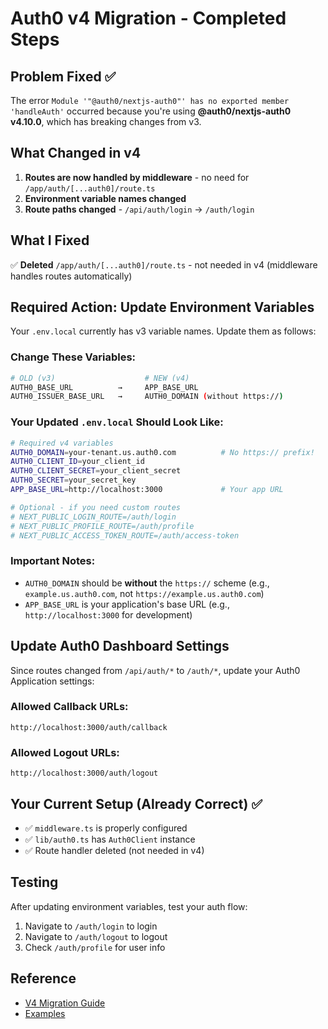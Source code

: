 # Auth0 v4 Migration - Completed Steps

## Problem Fixed ✅
The error `Module '"@auth0/nextjs-auth0"' has no exported member 'handleAuth'` occurred because you're using **@auth0/nextjs-auth0 v4.10.0**, which has breaking changes from v3.

## What Changed in v4
1. **Routes are now handled by middleware** - no need for `/app/auth/[...auth0]/route.ts`
2. **Environment variable names changed**
3. **Route paths changed** - `/api/auth/login` → `/auth/login`

## What I Fixed
✅ **Deleted** `/app/auth/[...auth0]/route.ts` - not needed in v4 (middleware handles routes automatically)

## Required Action: Update Environment Variables

Your `.env.local` currently has v3 variable names. Update them as follows:

### Change These Variables:
```bash
# OLD (v3)                    # NEW (v4)
AUTH0_BASE_URL          →     APP_BASE_URL
AUTH0_ISSUER_BASE_URL   →     AUTH0_DOMAIN (without https://)
```

### Your Updated `.env.local` Should Look Like:
```bash
# Required v4 variables
AUTH0_DOMAIN=your-tenant.us.auth0.com          # No https:// prefix!
AUTH0_CLIENT_ID=your_client_id
AUTH0_CLIENT_SECRET=your_client_secret
AUTH0_SECRET=your_secret_key
APP_BASE_URL=http://localhost:3000             # Your app URL

# Optional - if you need custom routes
# NEXT_PUBLIC_LOGIN_ROUTE=/auth/login
# NEXT_PUBLIC_PROFILE_ROUTE=/auth/profile
# NEXT_PUBLIC_ACCESS_TOKEN_ROUTE=/auth/access-token
```

### Important Notes:
- `AUTH0_DOMAIN` should be **without** the `https://` scheme (e.g., `example.us.auth0.com`, not `https://example.us.auth0.com`)
- `APP_BASE_URL` is your application's base URL (e.g., `http://localhost:3000` for development)

## Update Auth0 Dashboard Settings

Since routes changed from `/api/auth/*` to `/auth/*`, update your Auth0 Application settings:

### Allowed Callback URLs:
```
http://localhost:3000/auth/callback
```

### Allowed Logout URLs:
```
http://localhost:3000/auth/logout
```

## Your Current Setup (Already Correct) ✅
- ✅ `middleware.ts` is properly configured
- ✅ `lib/auth0.ts` has `Auth0Client` instance
- ✅ Route handler deleted (not needed in v4)

## Testing
After updating environment variables, test your auth flow:
1. Navigate to `/auth/login` to login
2. Navigate to `/auth/logout` to logout
3. Check `/auth/profile` for user info

## Reference
- [V4 Migration Guide](https://github.com/auth0/nextjs-auth0/blob/main/V4_MIGRATION_GUIDE.md)
- [Examples](https://github.com/auth0/nextjs-auth0/blob/main/EXAMPLES.md)
